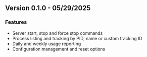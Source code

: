 ## Version 0.1.0 - 05/29/2025
### Features
- Server start, stop and force stop commands
- Process listing and tracking by PID, name or custom tracking ID
- Daily and weekly usage reporting
- Configuration management and reset options
